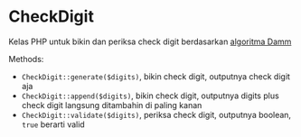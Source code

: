 # CheckDigit
Kelas PHP untuk bikin dan periksa check digit berdasarkan [algoritma Damm](https://en.wikipedia.org/wiki/Damm_algorithm)

Methods:
- `CheckDigit::generate($digits)`, bikin check digit, outputnya check digit aja
- `CheckDigit::append($digits)`, bikin check digit, outputnya digits plus check digit langsung ditambahin di paling kanan
- `CheckDigit::validate($digits)`, periksa check digit, outputnya boolean, `true` berarti valid
